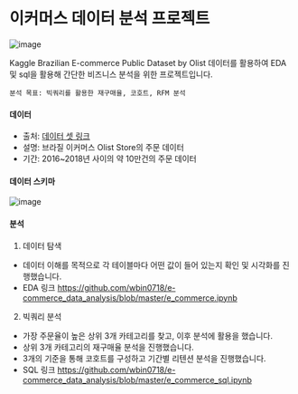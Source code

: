 # 이커머스 데이터 분석 프로젝트
![image](https://github.com/wbin0718/e-commerce_data_analysis/assets/104637982/f6a3f9a2-8a1e-495e-a5e7-8f310044521b)

Kaggle Brazilian E-commerce Public Dataset by Olist 데이터를 활용하여 EDA 및 sql을 활용해 간단한 비즈니스 분석을 위한 프로젝트입니다.

`분석 목표: 빅쿼리를 활용한 재구매율, 코호트, RFM 분석`

#### 데이터

* 출처: [데이터 셋 링크](https://www.kaggle.com/datasets/olistbr/brazilian-ecommerce)
* 설명: 브라질 이커머스 Olist Store의 주문 데이터
* 기간: 2016~2018년 사이의 약 10만건의 주문 데이터

#### 데이터 스키마
 
![image](https://github.com/wbin0718/e-commerce_data_analysis/assets/104637982/2d9cfc02-1a09-405b-9e22-673e5c12f211)

#### 분석

1) 데이터 탐색
  * 데이터 이해를 목적으로 각 테이블마다 어떤 값이 들어 있는지 확인 및 시각화를 진행했습니다.
  * EDA 링크 https://github.com/wbin0718/e-commerce_data_analysis/blob/master/e_commerce.ipynb
2) 빅쿼리 분석
  * 가장 주문율이 높은 상위 3개 카테고리를 찾고, 이후 분석에 활용을 했습니다.
  * 상위 3개 카테고리의 재구매율 분석을 진행했습니다.
  * 3개의 기준을 통해 코호트를 구성하고 기간별 리텐션 분석을 진행했습니다.
  * SQL 링크 https://github.com/wbin0718/e-commerce_data_analysis/blob/master/e_commerce_sql.ipynb
